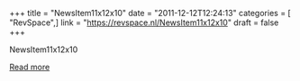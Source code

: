 +++
title = "NewsItem11x12x10"
date = "2011-12-12T12:24:13"
categories = [ "RevSpace",]
link = "https://revspace.nl/NewsItem11x12x10"
draft = false
+++

<div class="mw-content-ltr mw-parser-output" dir="ltr" lang="en-GB"><p><a class="mw-selflink selflink">NewsItem11x12x10</a>
</p></div>

[Read more](https://revspace.nl/NewsItem11x12x10)